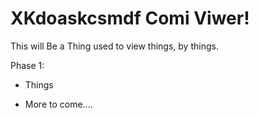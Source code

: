 # XKdoaskcsmdf Comi Viwer! 

This will Be a Thing used to view things, by things.

Phase 1: 
  - Things
  
  
  - More to come....
